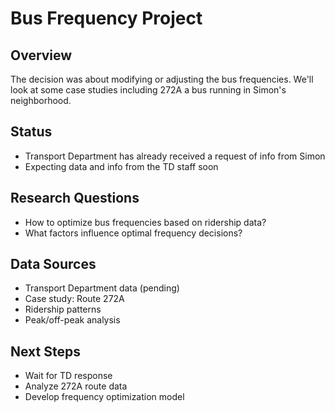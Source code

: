 # Bus Frequency Project

## Overview
The decision was about modifying or adjusting the bus frequencies. We'll look at some case studies including 272A a bus running in Simon's neighborhood.

## Status
- Transport Department has already received a request of info from Simon
- Expecting data and info from the TD staff soon

## Research Questions
- How to optimize bus frequencies based on ridership data?
- What factors influence optimal frequency decisions?

## Data Sources
- Transport Department data (pending)
- Case study: Route 272A
- Ridership patterns
- Peak/off-peak analysis

## Next Steps
- Wait for TD response
- Analyze 272A route data
- Develop frequency optimization model